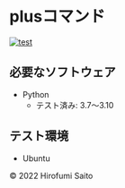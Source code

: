 # plusコマンド
[![test](https://github.com/piropann/robosys2022TA/actions/workflows/test.yml/badge.svg)](https://github.com/piropann/robosys2022TA/actions/workflows/test.yml)

## 必要なソフトウェア
* Python
  * テスト済み: 3.7〜3.10

## テスト環境
* Ubuntu

© 2022 Hirofumi Saito